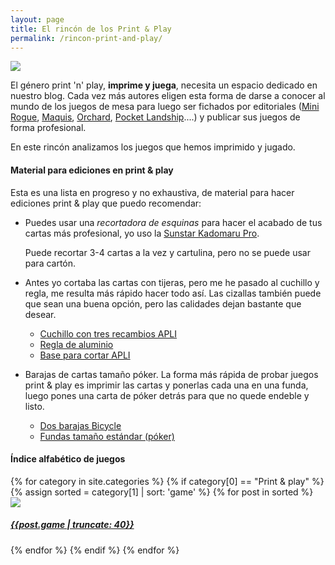 ```yaml
---
layout: page
title: El rincón de los Print & Play
permalink: /rincon-print-and-play/
---
```


![](https://live.staticflickr.com/65535/51011850093_2124f17fd2_o.jpg)

El género print 'n' play, **imprime y juega**, necesita un espacio dedicado en 
nuestro blog. Cada vez más autores eligen esta forma de darse a conocer al
mundo de los juegos de mesa para luego ser fichados por editoriales
([Mini Rogue]({{site.baseurl}}/2020/05/23/ojeando-mini-rogue/),
[Maquis]({{site.baseurl}}/2019/03/09/analisis-maquis/),
[Orchard]({{site.baseurl}}/2019/07/23/analisis-orchard/), [Pocket
Landship]({{site.baseurl}}/2019/02/09/analisis-pocket-landship/)....) y 
publicar sus juegos de forma profesional.

En este rincón analizamos los juegos que hemos imprimido y jugado.


#### Material para ediciones en print & play

Esta es una lista en progreso y no exhaustiva, de material para hacer ediciones
print & play que puedo recomendar:

* Puedes usar una *recortadora de esquinas* para hacer el acabado de tus cartas
  más profesional, yo uso la [Sunstar Kadomaru Pro](https://amzn.to/2JJjmti).

  Puede recortar 3-4 cartas a la vez y cartulina, pero no se puede usar para
  cartón.

* Antes yo cortaba las cartas con tijeras, pero me he pasado al cuchillo y
  regla, me resulta más rápido hacer todo así. Las cizallas también puede que
  sean una buena opción, pero las calidades dejan bastante que desear.
  - [Cuchillo con tres recambios APLI](https://amzn.to/38V4Gm2)
  - [Regla de aluminio](https://amzn.to/2RGX40f)
  - [Base para cortar APLI](https://amzn.to/36JRDRv)

* Barajas de cartas tamaño póker. La forma más rápida de probar juegos print &
  play es imprimir las cartas y ponerlas cada una en una funda, luego pones una
  carta de póker detrás para que no quede endeble y listo.
  - [Dos barajas Bicycle](https://amzn.to/3x5RRhi)
  - [Fundas tamaño estándar (póker)](https://amzn.to/2TkQrRO)

#### Índice alfabético de juegos

<div class="col-md-12">
<div class="col-md-8">
{% for category in site.categories %}
{% if category[0] == "Print & play" %}
{% assign sorted = category[1] | sort: 'game' %}
{% for post in sorted  %}
<div class="image-container">
<a href="{{site.url}}{{post.url}}">
<img class="crop-sidebar" src="{{post.imghtml}}">
<div class="text-block"><h5>{{post.game | truncate: 40}}</h5></div></a>
</div>
{% endfor %}
{% endif %}
{% endfor %}
</div>
</div>
